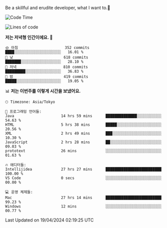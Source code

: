 Be a skillful and erudite developer, what I want to.👶

<!--START_SECTION:waka-->
![Code Time](http://img.shields.io/badge/Code%20Time-713%20hrs%2010%20mins-blue)

![Lines of code](https://img.shields.io/badge/%EC%A0%80%EB%8A%94%20%EC%97%AC%ED%83%9C%EA%B9%8C%EC%A7%80%20-1.6%20million%20%EC%A4%84%EC%9D%98%20%EC%BD%94%EB%93%9C%EB%A5%BC%20%EC%9E%91%EC%84%B1%ED%96%88%EC%96%B4%EC%9A%94.-blue)

**저는 저녁형 인간이에요. 🦉** 

```text
🌞 아침                     352 commits         ████░░░░░░░░░░░░░░░░░░░░░   16.01 % 
🌆 낮　                     618 commits         ███████░░░░░░░░░░░░░░░░░░   28.10 % 
🌃 저녁                     810 commits         █████████░░░░░░░░░░░░░░░░   36.83 % 
🌙 밤　                     419 commits         █████░░░░░░░░░░░░░░░░░░░░   19.05 % 
```


📊 **저는 이번주를 이렇게 시간을 보냈어요.** 

```text
🕑︎ Timezone: Asia/Tokyo

💬 프로그래밍 언어들: 
Java                     14 hrs 59 mins      ██████████████░░░░░░░░░░░   54.63 % 
HTML                     5 hrs 38 mins       █████░░░░░░░░░░░░░░░░░░░░   20.56 % 
XML                      2 hrs 49 mins       ███░░░░░░░░░░░░░░░░░░░░░░   10.30 % 
JavaScript               2 hrs 28 mins       ██░░░░░░░░░░░░░░░░░░░░░░░   09.03 % 
prototext                26 mins             ░░░░░░░░░░░░░░░░░░░░░░░░░   01.63 % 

🔥 에디터들: 
Intellijidea             27 hrs 27 mins      █████████████████████████   100.00 % 
VS Code                  0 secs              ░░░░░░░░░░░░░░░░░░░░░░░░░   00.00 % 

💻 운영 체제들: 
Mac                      27 hrs 14 mins      █████████████████████████   99.23 % 
Windows                  12 mins             ░░░░░░░░░░░░░░░░░░░░░░░░░   00.77 % 
```


 Last Updated on 19/04/2024 02:19:25 UTC
<!--END_SECTION:waka-->
